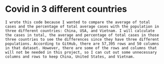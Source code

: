 # Covid in 3 different countries
    I wrote this code because I wanted to compare the average of total cases and the percentage of total average cases with the population in three different countries: China, USA, and Vietnam. I will calculate the cases in total, the average and percentage of total cases in those three countries to see the differences since they have three different populations. According to GitHub, there are 57,395 rows and 50 columns in that dataset. However, there are some of the rows and columns that will not be needed in this project, so I can cut out some unnecessary columns and rows to keep China, United States, and Vietnam.
